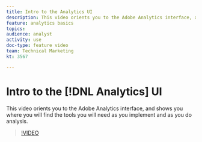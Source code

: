 ```yaml
---
title: Intro to the Analytics UI
description: This video orients you to the Adobe Analytics interface, and shows you where you will find the tools you will need as you implement and as you do analysis.
feature: analytics basics
topics: 
audience: analyst
activity: use
doc-type: feature video
team: Technical Marketing
kt: 3567

---
```


# Intro to the [!DNL Analytics] UI

This video orients you to the Adobe Analytics interface, and shows you where you will find the tools you will need as you implement and as you do analysis.

>[!VIDEO](https://video.tv.adobe.com/v/28748/?quality=12)

